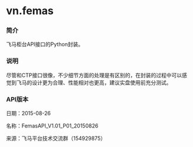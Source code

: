 # vn.femas

### 简介
飞马柜台API接口的Python封装。

### 说明
尽管和CTP接口很像，不少细节方面的处理是有区别的，在封装的过程中可以感觉到飞马的设计更为合理、性能相对也更高，建议实盘使用前充分测试。 

### API版本

日期：2015-08-26

名称：FemasAPI_V1.01_P01_20150826

来源：飞马平台技术交流群（154929875）